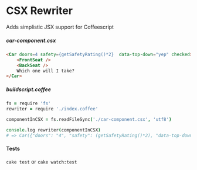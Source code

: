 # CSX Rewriter

Adds simplistic JSX support for Coffeescript

##### car-component.csx
```html
<Car doors=4 safety={getSafetyRating()*2}  data-top-down="yep" checked>
	<FrontSeat />
	<BackSeat />
	Which one will I take?
</Car>
```

##### buildscript.coffee
```coffeescript
fs = require 'fs'
rewriter = require './index.coffee'

componentInCSX = fs.readFileSync('./car-component.csx', 'utf8')

console.log rewriter(componentInCSX)
# => Car({"doors": "4", "safety": (getSafetyRating()*2), "data-top-down": "yep", "checked": true}, FrontSeat(null), BackSeat(null), '''Which one will I take?''')
```

#### Tests

`cake test` or `cake watch:test`